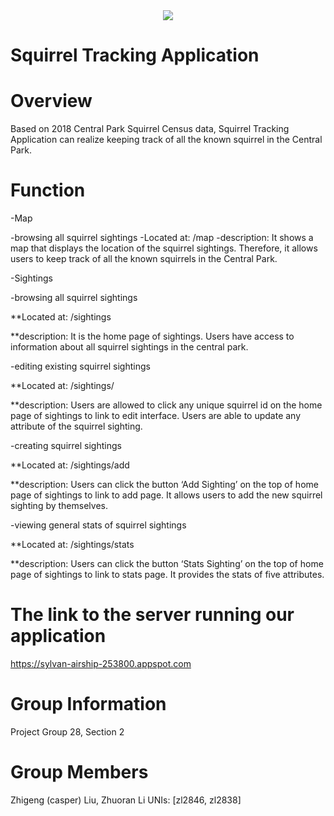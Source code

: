 <div align="center">
<img src="https://img.icons8.com/color/100/000000/squirrel.png">
</div>

# Squirrel Tracking Application 

# Overview
Based on 2018 Central Park Squirrel Census data, Squirrel Tracking Application can realize keeping track of all the known squirrel in the Central Park.

# Function
-Map

 -browsing all squirrel sightings
   -Located at: /map
   -description: It shows a map that displays the location of the squirrel sightings. Therefore, it allows users to keep track of all the known squirrels in the Central Park.


-Sightings

 -browsing all squirrel sightings
   
**Located at: /sightings
  
 **description: It is the home page of sightings. Users have access to information about all squirrel sightings in the central park.


 -editing existing squirrel sightings
   
**Located at: /sightings/<unique-squirrel-id>
   
**description: Users are allowed to click any unique squirrel id on the home page of sightings to link to edit interface. Users are able to update any attribute of the squirrel sighting.


 -creating squirrel sightings
   
**Located at: /sightings/add
   
**description: Users can click the button ‘Add Sighting’ on the top of home page of sightings to link to add page. It allows users to add the new squirrel sighting by themselves.


 -viewing general stats of squirrel sightings
   
**Located at: /sightings/stats
   
**description: Users can click the button ‘Stats Sighting’ on the top of home page of sightings to link to stats page. It provides the stats of five attributes.

# The link to the server running our application
https://sylvan-airship-253800.appspot.com

# Group Information
Project Group 28, Section 2

# Group Members
Zhigeng (casper) Liu, Zhuoran Li
UNIs: [zl2846, zl2838]

